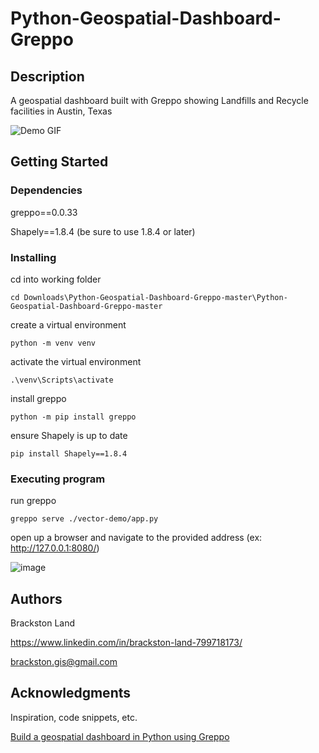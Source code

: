 # Python-Geospatial-Dashboard-Greppo

## Description

A geospatial dashboard built with Greppo showing Landfills and Recycle facilities in Austin, Texas


![Demo GIF](vector-demo/Demo_GIF.gif)

## Getting Started

### Dependencies

greppo==0.0.33

Shapely==1.8.4 (be sure to use 1.8.4 or later)


### Installing

cd into working folder

```
cd Downloads\Python-Geospatial-Dashboard-Greppo-master\Python-Geospatial-Dashboard-Greppo-master
```
create a virtual environment

```
python -m venv venv
```
activate the virtual environment

```
.\venv\Scripts\activate
```
install greppo

```
python -m pip install greppo
```
ensure Shapely is up to date

```
pip install Shapely==1.8.4
```


### Executing program

run greppo 

```
greppo serve ./vector-demo/app.py
```

open up a browser and navigate to the provided address (ex:  http://127.0.0.1:8080/)



![image](https://github.com/Brackston-Land/Python-Geospatial-Dashboard-Greppo/assets/147285744/95dbbd3b-bae7-4328-9216-5109c925ab10)



## Authors

Brackston Land 

https://www.linkedin.com/in/brackston-land-799718173/

brackston.gis@gmail.com


## Acknowledgments

Inspiration, code snippets, etc.

[Build a geospatial dashboard in Python using Greppo](https://towardsdatascience.com/build-a-geospatial-dashboard-in-python-using-greppo-60aff44ba6c9)
